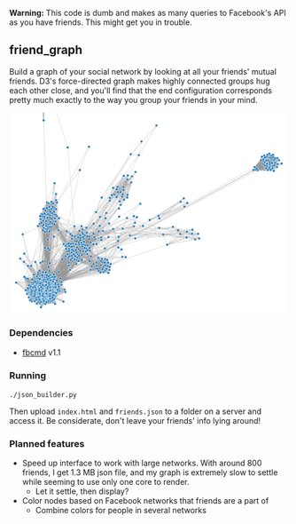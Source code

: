 __Warning:__ This code is dumb and makes as many queries to Facebook's API as you have friends. This might get you in trouble.

## friend_graph

Build a graph of your social network by looking at all your friends' mutual friends. D3's force-directed graph makes highly connected groups hug each other close, and you'll find that the end configuration corresponds pretty much exactly to the way you group your friends in your mind.

![](connections.png)


### Dependencies

- [fbcmd](http://fbcmd.dtompkins.com/) v1.1

### Running

    ./json_builder.py

Then upload `index.html` and `friends.json` to a folder on a server and access it. Be considerate, don't leave your friends' info lying around!

### Planned features

- Speed up interface to work with large networks. With around 800 friends, I get 1.3 MB json file, and my graph is extremely slow to settle while seeming to use only one core to render.
    - Let it settle, then display?
- Color nodes based on Facebook networks that friends are a part of
    - Combine colors for people in several networks
